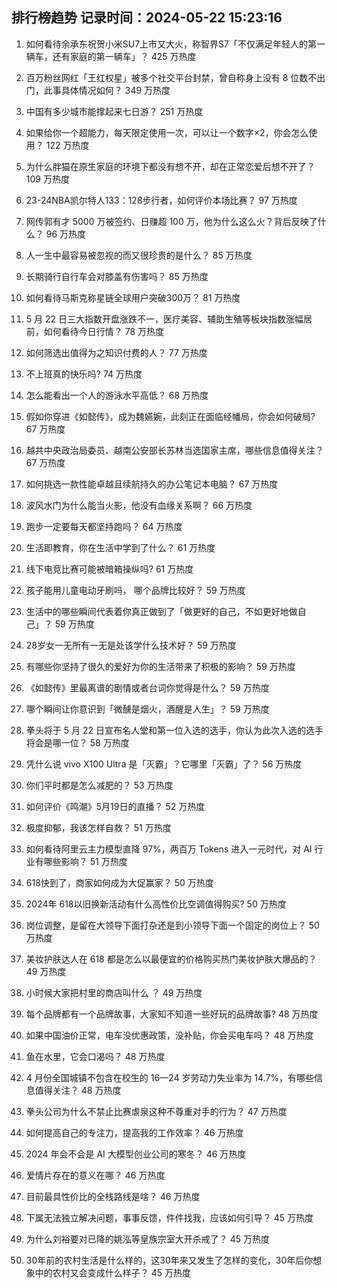 
## 排行榜趋势 记录时间：2024-05-22 15:23:16
  
  1. 如何看待余承东祝贺小米SU7上市又大火，称智界S7「不仅满足年轻人的第一辆车，还有家庭的第一辆车」？ 425 万热度
    
  2. 百万粉丝网红「王红权星」被多个社交平台封禁，曾自称身上没有 8 位数不出门，此事具体情况如何？ 349 万热度
    
  3. 中国有多少城市能撑起来七日游？ 251 万热度
    
  4. 如果给你一个超能力，每天限定使用一次，可以让一个数字×2，你会怎么使用？ 122 万热度
    
  5. 为什么胖猫在原生家庭的环境下都没有想不开，却在正常恋爱后想不开了？ 109 万热度
    
  6. 23-24NBA凯尔特人133：128步行者，如何评价本场比赛？ 97 万热度
    
  7. 网传郭有才 5000 万被签约、日赚超 100 万，他为什么这么火？背后反映了什么？ 96 万热度
    
  8. 人一生中最容易被忽视的而又很珍贵的是什么？ 85 万热度
    
  9. 长期骑行自行车会对膝盖有伤害吗？ 85 万热度
    
  10. 如何看待马斯克称星链全球用户突破300万？ 81 万热度
    
  11. 5 月 22 日三大指数开盘涨跌不一，医疗美容、辅助生殖等板块指数涨幅居前，如何看待今日行情？ 78 万热度
    
  12. 如何筛选出值得为之知识付费的人？ 77 万热度
    
  13. 不上班真的快乐吗? 74 万热度
    
  14. 怎么能看出一个人的游泳水平高低？ 68 万热度
    
  15. 假如你穿进《如懿传》，成为魏嬿婉，此刻正在面临经幡局，你会如何破局? 67 万热度
    
  16. 越共中央政治局委员、越南公安部长苏林当选国家主席，哪些信息值得关注？ 67 万热度
    
  17. 如何挑选一款性能卓越且续航持久的办公笔记本电脑？ 67 万热度
    
  18. 波风水门为什么能当火影，他没有血缘关系啊？ 66 万热度
    
  19. 跑步一定要每天都坚持跑吗？ 64 万热度
    
  20. 生活即教育，你在生活中学到了什么？ 61 万热度
    
  21. 线下电竞比赛可能被暗箱操纵吗? 61 万热度
    
  22. 孩子能用儿童电动牙刷吗， 哪个品牌比较好？ 59 万热度
    
  23. 生活中的哪些瞬间代表着你真正做到了「做更好的自己，不如更好地做自己」？ 59 万热度
    
  24. 28岁女一无所有一无是处该学什么技术好？ 59 万热度
    
  25. 有哪些你坚持了很久的爱好为你的生活带来了积极的影响？ 59 万热度
    
  26. 《如懿传》里最离谱的剧情或者台词你觉得是什么？ 59 万热度
    
  27. 哪个瞬间让你意识到「微醺是烟火，酒醒是人生」？ 59 万热度
    
  28. 拳头将于 5 月 22 日宣布名人堂和第一位入选的选手，你认为此次入选的选手将会是哪一位？ 58 万热度
    
  29. 凭什么说 vivo X100 Ultra 是「灭霸」？它哪里「灭霸」了？ 56 万热度
    
  30. 你们平时都是怎么减肥的？ 53 万热度
    
  31. 如何评价《鸣潮》5月19日的直播？ 52 万热度
    
  32. 极度抑郁，我该怎样自救？ 51 万热度
    
  33. 如何看待阿里云主力模型直降 97%，两百万 Tokens 进入一元时代，对 AI 行业有哪些影响？ 51 万热度
    
  34. 618快到了，商家如何成为大促赢家？ 50 万热度
    
  35. 2024年 618以旧换新活动有什么高性价比空调值得购买? 50 万热度
    
  36. 岗位调整，是留在大领导下面打杂还是到小领导下面一个固定的岗位上？ 50 万热度
    
  37. 美妆护肤达人在 618 都是怎么以最便宜的价格购买热门美妆护肤大爆品的？ 49 万热度
    
  38. 小时候大家把村里的商店叫什么 ？ 49 万热度
    
  39. 每个品牌都有一个品牌故事，大家知不知道一些好玩的品牌故事? 48 万热度
    
  40. 如果中国油价正常，电车没优惠政策，没补贴，你会买电车吗？ 48 万热度
    
  41. 鱼在水里，它会口渴吗？ 48 万热度
    
  42. 4 月份全国城镇不包含在校生的 16—24 岁劳动力失业率为 14.7%，有哪些信息值得关注？ 48 万热度
    
  43. 拳头公司为什么不禁止比赛虐泉这种不尊重对手的行为？ 47 万热度
    
  44. 如何提高自己的专注力，提高我的工作效率？ 46 万热度
    
  45. 2024 年会不会是 AI 大模型创业公司的寒冬？ 46 万热度
    
  46. 爱情片存在的意义在哪？ 46 万热度
    
  47. 目前最具性价比的全栈路线是啥？ 46 万热度
    
  48. 下属无法独立解决问题，事事反馈，件件找我，应该如何引导？ 45 万热度
    
  49. 为什么刘裕要对已降的姚泓等皇族宗室大开杀戒了？ 45 万热度
    
  50. 30年前的农村生活是什么样的，这30年来又发生了怎样的变化，30年后你想象中的农村又会变成什么样子？ 45 万热度
    